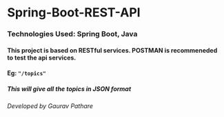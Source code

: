 # Spring-Boot-REST-API

### Technologies Used: Spring Boot, Java

#### This project is based on RESTful services. POSTMAN is recommeneded to test the api services.

#### Eg: `"/topics"` 
##### This will give all the topics in JSON format

###### Developed by Gaurav Pathare

